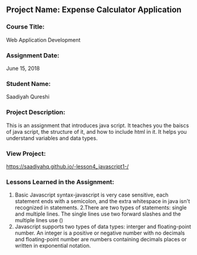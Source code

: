 ## Project Name:  Expense Calculator Application

### Course Title:
Web Application Development

### Assignment Date:  
June 15, 2018

### Student Name:  
Saadiyah Qureshi 
### Project Description:
This is an assignment that introduces java script. It teaches you the baiscs of java script, the structure of it, and how to include html in it. It helps you understand variables and data types.

### View Project:
 https://saadiyahq.github.io/-lesson4_javascript1-/

### Lessons Learned in the Assignment:
1. Basic Javascript syntax-javascript is very case sensitive, each statement ends with a semicolon, and the extra whitespace in java isn't recognized in statements.
2.There are two types of statements: single and multiple lines. The single lines use two forward slashes and the multiple lines use (<!--->)
3. Javascript supports two types of data types: interger and floating-point number. An integer is a positive or negative number with no decimals and floating-point number are numbers containing decimals places or written in exponential notation.  



